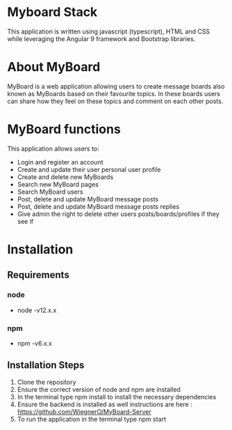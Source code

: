 # Myboard Stack
This application is written using javascript (typescript), HTML and CSS while leveraging the Angular 9 framework and Bootstrap libraries. 

# About MyBoard
MyBoard is a web application allowing users to create message boards also known as MyBoards based on their favourite topics. In these boards users can share how they feel on these topics and comment on each other posts.

# MyBoard functions
This application allows users to: <br>
- Login and register an account
- Create and update their user personal user profile
- Create and delete new MyBoards 
- Search new MyBoard pages
- Search MyBoard users
- Post, delete and update MyBoard message posts
- Post, delete and update MyBoard message posts replies
- Give admin the right to delete other users posts/boards/profiles if they see if

# Installation
## Requirements
### node
- node -v12.x.x
### npm
- npm -v6.x.x

## Installation Steps
1. Clone the repository
2. Ensure the correct version of node and npm are installed
3. In the terminal type npm install to install the necessary dependencies 
4. Ensure the backend is installed as well instructions are here : https://github.com/WiegnerO/MyBoard-Server
5. To run the application in the terminal type npm start
